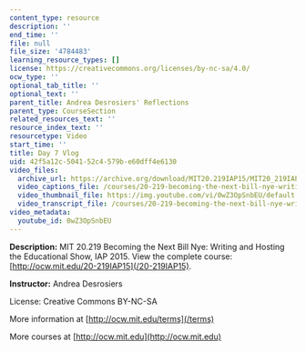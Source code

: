 ```yaml
---
content_type: resource
description: ''
end_time: ''
file: null
file_size: '4784483'
learning_resource_types: []
license: https://creativecommons.org/licenses/by-nc-sa/4.0/
ocw_type: ''
optional_tab_title: ''
optional_text: ''
parent_title: Andrea Desrosiers' Reflections
parent_type: CourseSection
related_resources_text: ''
resource_index_text: ''
resourcetype: Video
start_time: ''
title: Day 7 Vlog
uid: 42f5a12c-5041-52c4-579b-e60dff4e6130
video_files:
  archive_url: https://archive.org/download/MIT20.219IAP15/MIT20_219IAP15_AD_D07_Reflections_360p.mp4
  video_captions_file: /courses/20-219-becoming-the-next-bill-nye-writing-and-hosting-the-educational-show-january-iap-2015/a2a271c091cc5445b6ce96f8233bce73_0wZ3OpSnbEU.vtt
  video_thumbnail_file: https://img.youtube.com/vi/0wZ3OpSnbEU/default.jpg
  video_transcript_file: /courses/20-219-becoming-the-next-bill-nye-writing-and-hosting-the-educational-show-january-iap-2015/ae67423ce2538636ced5394dd4323057_0wZ3OpSnbEU.pdf
video_metadata:
  youtube_id: 0wZ3OpSnbEU
---
```


**Description:** MIT 20.219 Becoming the Next Bill Nye: Writing and Hosting the Educational Show, IAP 2015. View the complete course: [http://ocw.mit.edu/20-219IAP15](/20-219IAP15).

**Instructor:** Andrea Desrosiers

License: Creative Commons BY-NC-SA

More information at [http://ocw.mit.edu/terms](/terms)

More courses at [http://ocw.mit.edu](http://ocw.mit.edu)

